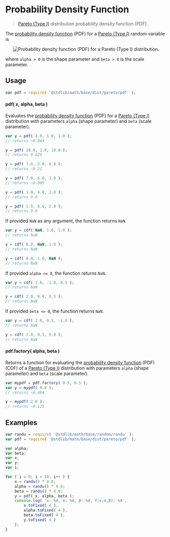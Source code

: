 # Probability Density Function

> [Pareto (Type I)][pareto-distribution] distribution probability density function (PDF).


<section class="intro">

The [probability density function][pdf] (PDF) for a [Pareto (Type I)][pareto-distribution] random variable is

<!-- <equation class="equation" label="eq:pareto_type1_pdf" align="center" raw="f(x;\alpha,\beta)=\begin{cases}\frac{\alpha\,\beta^\alpha}{x^{\alpha+1}} &\amp; \text{ for }x\ge \beta \\ 0 &\amp; \text{otherwise} \end{cases}" alt="Probability density function (PDF) for a Pareto (Type I) distribution."> -->

<div class="equation" align="center" data-raw-text="f(x;\alpha,\beta)=\begin{cases}\frac{\alpha\,\beta^\alpha}{x^{\alpha+1}} &\amp; \text{ for }x\ge \beta \\ 0 &\amp; \text{otherwise} \end{cases}" data-equation="eq:pareto_type1_pdf">
    <img src="" alt="Probability density function (PDF) for a Pareto (Type I) distribution.">
    <br>
</div>

<!-- </equation> -->

where `alpha > 0` is the shape parameter and `beta > 0` is the scale parameter.

</section>

<!-- /.intro -->


<section class="usage">

## Usage

``` javascript
var pdf = require( '@stdlib/math/base/dist/pareto/pdf' );
```

#### pdf( x, alpha, beta )

Evaluates the [probability density function][pdf] (PDF) for a [Pareto (Type I)][pareto-distribution] distribution with parameters `alpha` (shape parameter) and `beta` (scale parameter).

``` javascript
var y = pdf( 4.0, 1.0, 1.0 );
// returns ~0.044

y = pdf( 20.0, 1.0, 10.0 );
// returns 0.025

y = pdf( 7.0, 2.0, 6.0 );
// returns ~0.21

y = pdf( 7.0, 6.0, 3.0 );
// returns ~0.005

y = pdf( 1.0, 4.0, 2.0 );
// returns 0.0

y = pdf( 1.5, 4.0, 2.0 );
// returns 0.0
```

If provided `NaN` as any argument, the function returns `NaN`.

``` javascript
var y = cdf( NaN, 1.0, 1.0 );
// returns NaN

y = cdf( 0.0, NaN, 1.0 );
// returns NaN

y = cdf( 0.0, 1.0, NaN );
// returns NaN
```

If provided `alpha <= 0`, the function returns `NaN`.

``` javascript
var y = cdf( 2.0, -1.0, 0.5 );
// returns NaN

y = cdf( 2.0, 0.0, 0.5 );
// returns NaN
```

If provided `beta <= 0`, the function returns `NaN`.

``` javascript
var y = cdf( 2.0, 0.5, -1.0 );
// returns NaN

y = cdf( 2.0, 0.5, 0.0 );
// returns NaN
```

#### pdf.factory( alpha, beta )

Returns a function for evaluating the [probability density function][pdf] (PDF) (CDF) of a [Pareto (Type I)][pareto-distribution] distribution with parameters `alpha` (shape parameter) and `beta` (scale parameter).

``` javascript
var mypdf = pdf.factory( 0.5, 0.5 );
var y = mypdf( 0.8 );
// returns ~0.494

y = mypdf( 2.0 );
// returns ~0.125
```

</section>

<!-- /.usage -->


<section class="examples">

## Examples

``` javascript
var randu = require( '@stdlib/math/base/random/randu' );
var pdf = require( '@stdlib/math/base/dist/pareto/pdf' );

var alpha;
var beta;
var x;
var y;
var i;

for ( i = 0; i < 10; i++ ) {
    x = randu() * 8.0;
    alpha = randu() * 4.0;
    beta = randu() * 4.0;
    y = pdf( x, alpha, beta );
    console.log( 'x: %d, α: %d, β: %d, f(x;α,β): %d',
        x.toFixed( 4 ),
        alpha.toFixed( 4 ),
        beta.toFixed( 4 ),
        y.toFixed( 4 )
    );
}
```

</section>

<!-- /.examples -->


<section class="links">

[pareto-distribution]: https://en.wikipedia.org/wiki/Pareto_distribution
[pdf]: https://en.wikipedia.org/wiki/Probability_density_function

</section>

<!-- /.links -->
